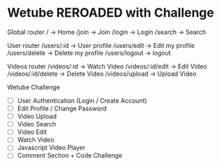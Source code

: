 # Wetube REROADED with Challenge

Global router
/ -> Home
/join -> Join
/login -> Login
/search -> Search

User router
/users/:id -> User profile
/users/edit -> Edit my profile
/users/delete -> Delete my profile
/users/logout -> logout

Videos router
/videos/:id -> Watch Video
/videos/:id/edit -> Edit Video
/videos/:id/delete -> Delete Video
/videos/upload -> Upload Video



Wetube Challenge

- [ ] User Authentication (Login / Create Account)   
- [ ] Edit Profile / Change Password
- [ ] Video Upload
- [ ] Video Search
- [ ] Video Edit
- [ ] Watch Video
- [ ] Javascript Video Player
- [ ] Comment Section + Code Challenge